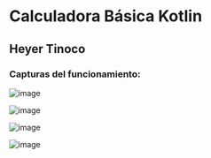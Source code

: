 # Calculadora Básica Kotlin
## Heyer Tinoco
### Capturas del funcionamiento:
![image](https://github.com/user-attachments/assets/0bbafe12-e358-4fd7-ac86-929eb729c624)


![image](https://github.com/user-attachments/assets/eca3bd89-1b58-489b-a21e-b103bc51ecdf)


![image](https://github.com/user-attachments/assets/9ddc4865-ac86-4ad1-b1db-dd0197b81c43)


![image](https://github.com/user-attachments/assets/5572ae0e-de06-40ba-b00b-3603ea69b3c8)
